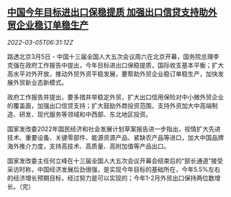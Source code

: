 <!--1646463663000-->
[中国今年目标进出口保稳提质 加强出口信贷支持助外贸企业稳订单稳生产](https://cn.reuters.com/article/china-export-import-order-loan-0305-idCNKBS2L2079)
------

<div><i>2022-03-05T06:31:12Z</i></div><p>路透北京3月5日 - 中国十三届全国人大五次会议周六在北京开幕，国务院总理李克强在政府工作报告中提出，今年目标进出口保稳提质，国际收支基本平衡；扩大高水平对外开放，推动外贸外资平稳发展，要帮助外贸企业稳订单稳生产，加快发展外贸新业态新模式。</p><p>政府工作报告并提出，要多措并举稳定外贸，扩大出口信用保险对中小微外贸企业的覆盖面，加强出口信贷支持；扩大鼓励外商投资范围，支持外资加大中高端制造、研发、现代服务等领域和中西部、东北地区投资。</p><p>国家发改委2022年国民经济和社会发展计划草案报告进一步指出，视情扩大先进技术、重要设备、关键零部件、能源资源产品、紧缺农产品等进口，加大中国品牌海外推介力度，支持高技术、高质量、高附加值等产品出口。</p><p>国家发改委主任何立峰在十三届全国人大五次会议开幕会结束后的“部长通道”接受采访时称，中国经济发展后劲很强，是实现今年目标的基础所在，今年5.5%左右的经济增长预期目标，经过努力是可以实现的；今年1-2月外贸出口保持两位数增长。（完）</p>
